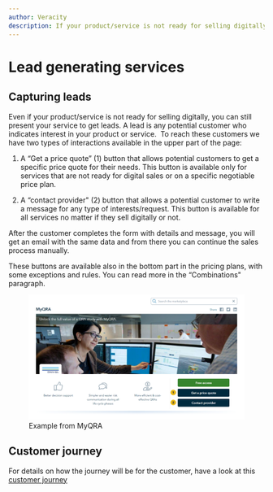 ```yaml
---
author: Veracity
description: If your product/service is not ready for selling digitally, you can still present your service to get leads.
---
```


# Lead generating services
## Capturing leads
Even if your product/service is not ready for selling digitally, you can still present your service to get leads.​ A lead is any potential customer who indicates interest in your product or service.​
​
To reach these customers we have two types of interactions available in the upper part of the page:​

1. A “Get a price quote” (1) button that allows potential customers to get a specific price quote for their needs.​
This button is available only for services that are not ready for digital sales or on a specific negotiable price plan.​
​

2. A “contact provider" (2) button that allows a potential customer to write a message for any type of interests/request.​
This button is available for all services no matter if they sell digitally or not.​


After the customer completes the form with details and message, you will get an email with the same data and from there you can continue the sales process manually.​

These buttons are available also in the bottom part in the pricing plans, with some exceptions and rules. You can read more in the “Combinations" paragraph.​

<figure>
	<img src="assets/MyQRA.PNG"/>
	<figcaption>Example from MyQRA</figcaption>
</figure>

## Customer journey
For details on how the journey will be for the customer, have a look at this  
<a href="assets/UserJourneyLeadsProcess.png" download>customer journey</a>
